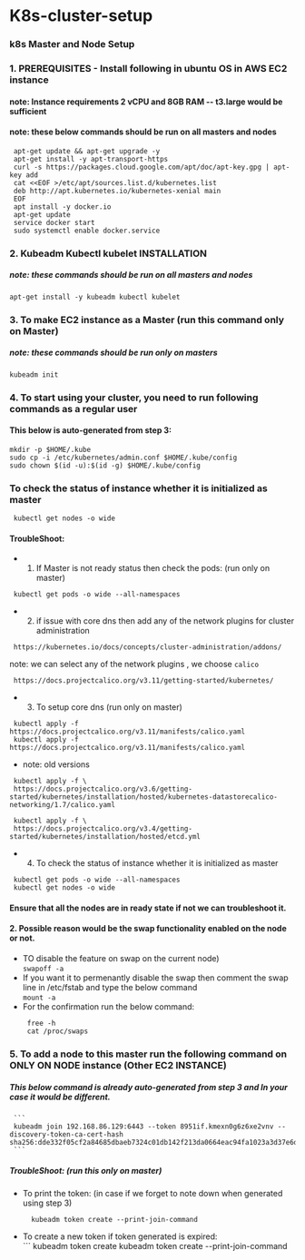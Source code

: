 # K8s-cluster-setup
### k8s Master and Node Setup
 ### 1. PREREQUISITES - Install following in ubuntu OS in AWS EC2 instance
 #### note: Instance requirements 2 vCPU  and 8GB RAM  -- t3.large would be sufficient
 #### note: these below commands should be run on all masters and nodes
 ```
  apt-get update && apt-get upgrade -y  
  apt-get install -y apt-transport-https  
  curl -s https://packages.cloud.google.com/apt/doc/apt-key.gpg | apt-key add  
  cat <<EOF >/etc/apt/sources.list.d/kubernetes.list  
  deb http://apt.kubernetes.io/kubernetes-xenial main
  EOF  
  apt install -y docker.io  
  apt-get update
  service docker start
  sudo systemctl enable docker.service
 ```
### 2. Kubeadm Kubectl kubelet INSTALLATION
 ##### note: these commands should be run on all masters and nodes  
  ` apt-get install -y kubeadm kubectl kubelet `
  
### 3. To make EC2 instance as a Master (run this command only on Master)
 ##### note: these commands should be run only on masters
  ` kubeadm init `

### 4. To start using your cluster, you need to run following commands as a regular user
 #### This below is auto-generated from step 3:
  ```
  mkdir -p $HOME/.kube
  sudo cp -i /etc/kubernetes/admin.conf $HOME/.kube/config
  sudo chown $(id -u):$(id -g) $HOME/.kube/config
  ```
### To check the status of instance whether it is initialized as master 
  ` kubectl get nodes -o wide`
  
#### TroubleShoot: 
  
- 1. If Master is not ready status then check the pods: (run only on master)
 ```
  kubectl get pods -o wide --all-namespaces 
 ```
- 2. if issue with core dns then add any of the network plugins for cluster administration
 ```
  https://kubernetes.io/docs/concepts/cluster-administration/addons/ 
 ```
  note: we can select any of the network plugins , we choose `calico`
  ``` 
   https://docs.projectcalico.org/v3.11/getting-started/kubernetes/ 
  ```
- 3. To setup core dns (run only on master)
 ```
  kubectl apply -f https://docs.projectcalico.org/v3.11/manifests/calico.yaml
  kubectl apply -f https://docs.projectcalico.org/v3.11/manifests/calico.yaml
 ```
- note: old versions
 ```
  kubectl apply -f \
  https://docs.projectcalico.org/v3.6/getting-started/kubernetes/installation/hosted/kubernetes-datastorecalico-networking/1.7/calico.yaml
  
  kubectl apply -f \
  https://docs.projectcalico.org/v3.4/getting-started/kubernetes/installation/hosted/etcd.yml
  ```
- 4. To check the status of instance whether it is initialized as master 
 ``` 
  kubectl get pods -o wide --all-namespaces 
  kubectl get nodes -o wide
 ```

  #### Ensure that all the nodes are in ready state if not we can troubleshoot it. 
  #### 2. Possible reason would be the swap functionality enabled on the node or not.
  
   - TO disable the feature on swap on the current node)    
      ` swapoff -a `
   - If you want it to permenantly disable the swap then
    comment the swap line in /etc/fstab and type the below command   
      ` mount -a ` 
   - For the confirmation run the below command:   
      ```
       free -h
       cat /proc/swaps
      ```
### 5. To add a node to this master run the following command on ONLY ON NODE instance (Other EC2 INSTANCE)
  ##### This below command is already auto-generated from step 3 and In your case it would be different.
     ```
     kubeadm join 192.168.86.129:6443 --token 8951if.kmexn0g6z6xe2vnv --discovery-token-ca-cert-hash sha256:dde332f05cf2a84685dbaeb7324c01db142f213da0664eac94fa1023a3d37e6d
     ``` 
  ##### TroubleShoot: (run this only on master)
   - To print the token: (in case if we forget to note down when generated using step 3)    
	 ```
	   kubeadm token create --print-join-command
	 ```
  - To create a new token if token generated is expired:  
         ```
	 kubeadm token create
	 kubeadm token create --print-join-command
	 ```
